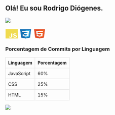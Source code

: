 ## Olá! Eu sou Rodrigo Diógenes.

<div>
  <a href="https://www.instagram.com/rodrigo_diogenes_?igsh=NG50N2U5Z3U5MHdm&utm_source=qr">
    <img height="180em" src="https://github-readme-stats.vercel.app/api?username=rodrigodiogeneso&show_icons=true&theme=dark&include_all_commits=true&count_private=true"/>
  </a>
</div>

<div style="display: inline_block"><br>
  <img align="center" alt="Js" height="30" width="40" src="https://raw.githubusercontent.com/devicons/devicon/master/icons/javascript/javascript-plain.svg">
  <img align="center" alt="Css" height="30" width="40" src="https://raw.githubusercontent.com/devicons/devicon/master/icons/css3/css3-original.svg">
  <img align="center" alt="Html" height="30" width="40" src="https://raw.githubusercontent.com/devicons/devicon/master/icons/html5/html5-original.svg">
</div>

<div>
  <h3>Porcentagem de Commits por Linguagem</h3>
  <table style="width: 100%; border-collapse: collapse;">
    <tr>
      <th style="border: 1px solid #ddd; padding: 8px; text-align: left;">Linguagem</th>
      <th style="border: 1px solid #ddd; padding: 8px; text-align: left;">Porcentagem</th>
    </tr>
    <tr>
      <td style="border: 1px solid #ddd; padding: 8px;">JavaScript</td>
      <td style="border: 1px solid #ddd; padding: 8px;">60%</td>
    </tr>
    <tr>
      <td style="border: 1px solid #ddd; padding: 8px;">CSS</td>
      <td style="border: 1px solid #ddd; padding: 8px;">25%</td>
    </tr>
    <tr>
      <td style="border: 1px solid #ddd; padding: 8px;">HTML</td>
      <td style="border: 1px solid #ddd; padding: 8px;">15%</td>
    </tr>
  </table>
</div>

<div> 
  <a href="https://www.instagram.com/rodrigo_diogenes_?igsh=NG50N2U5Z3U5MHdm&utm_source=qr" target="_blank">
    <img src="https://img.shields.io/badge/-Instagram-%23E4405F?style=for-the-badge&logo=instagram&logoColor=white" target="_blank">
  </a>
</div>
